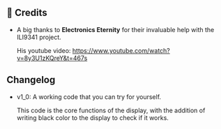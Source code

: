 ## 🙌 Credits  

- A big thanks to **Electronics Eternity** for their invaluable help with the ILI9341 project.

  His youtube video: https://www.youtube.com/watch?v=8y3U1zKQreY&t=467s


## Changelog
- v1_0: A working code that you can try for yourself.

  This code is the core functions of the display, with the addition of writing black color to the display to check if it works.
